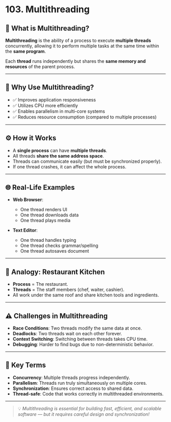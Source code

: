 # 103. Multithreading

## 🔄 What is Multithreading?

**Multithreading** is the ability of a process to execute **multiple threads** concurrently, allowing it to perform multiple tasks at the same time within the **same program**.

Each **thread** runs independently but shares the **same memory and resources** of the parent process.

---

## 🧠 Why Use Multithreading?

- ✅ Improves application responsiveness  
- ✅ Utilizes CPU more efficiently  
- ✅ Enables parallelism in multi-core systems  
- ✅ Reduces resource consumption (compared to multiple processes)

---

## ⚙️ How it Works

- A **single process** can have **multiple threads**.
- All threads **share the same address space**.
- Threads can communicate easily (but must be synchronized properly).
- If one thread crashes, it can affect the whole process.

---

## 🌐 Real-Life Examples

- **Web Browser**:  
  - One thread renders UI  
  - One thread downloads data  
  - One thread plays media

- **Text Editor**:  
  - One thread handles typing  
  - One thread checks grammar/spelling  
  - One thread autosaves document

---

## 🧪 Analogy: Restaurant Kitchen

- **Process** = The restaurant.  
- **Threads** = The staff members (chef, waiter, cashier).  
- All work under the same roof and share kitchen tools and ingredients.

---

## ⚠️ Challenges in Multithreading

- **Race Conditions**: Two threads modify the same data at once.  
- **Deadlocks**: Two threads wait on each other forever.  
- **Context Switching**: Switching between threads takes CPU time.  
- **Debugging**: Harder to find bugs due to non-deterministic behavior.

---

## 🧩 Key Terms

- **Concurrency**: Multiple threads progress independently.
- **Parallelism**: Threads run truly simultaneously on multiple cores.
- **Synchronization**: Ensures correct access to shared data.
- **Thread-safe**: Code that works correctly in multithreaded environments.

---

> 💡 *Multithreading is essential for building fast, efficient, and scalable software — but it requires careful design and synchronization!*
